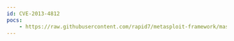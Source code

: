 ```yaml
---
id: CVE-2013-4812
pocs:
    - https://raw.githubusercontent.com/rapid7/metasploit-framework/master/modules/exploits/windows/http/hp_pcm_snac_update_certificates.rb
---
```

